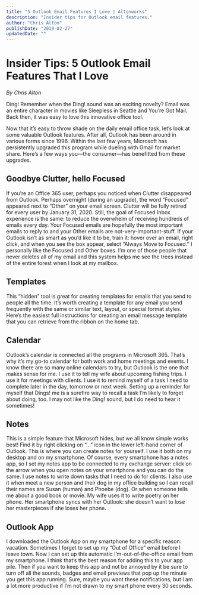 ```yaml
---
title: "5 Outlook Email Features I Love | Altonworks"
description: "Insider tips for Outlook email features."
author: "Chris Alton"
publishDate: "2019-02-27"
updatedDate: ""
---
```


# Insider Tips: 5 Outlook Email Features That I Love
*By Chris Alton*

Ding! Remember when the Ding! sound was an exciting novelty? Email was an entire character in movies like Sleepless in Seattle and You’re Got Mail. Back then, it was easy to love this innovative office tool.

Now that it’s easy to throw shade on the daily email office task, let’s look at some valuable Outlook features. After all, Outlook has been around in various forms since 1996. Within the last few years, Microsoft has persistently upgraded this program while dueling with Gmail for market share. Here’s a few ways you—the consumer—has benefitted from these upgrades.

## Goodbye Clutter, hello Focused
If you’re an Office 365 user, perhaps you noticed when Clutter disappeared from Outlook. Perhaps overnight (during an upgrade), the word “Focused” appeared next to “Other” on your email screen. Clutter will be fully retired for every user by January 31, 2020. Still, the goal of Focused Inbox experience is the same: to reduce the overwhelm of receiving hundreds of emails every day. Your Focused emails are hopefully the most important emails to reply to and your Other emails are not-very-important-stuff. If your Outlook isn’t as smart as you’d like it to be, train it: hover over an email, right click, and when you see the box appear, select “Always Move to Focused.” I personally like the Focused and Other boxes. I’m one of those people that never deletes all of my email and this system helps me see the trees instead of the entire forest when I look at my mailbox.

## Templates
This “hidden” tool is great for creating templates for emails that you send to people all the time. It’s worth creating a template for any email you send frequently with the same or similar text, layout, or special format styles. Here’s the easiest full instructions for creating an email message template that you can retrieve from the ribbon on the home tab.

## Calendar
Outlook’s calendar is connected all the programs in Microsoft 365. That’s why it’s my go-to calendar for both work and home meetings and events. I know there are so many online calendars to try, but Outlook is the one that makes sense for me. I use it to tell my wife about upcoming fishing trips. I use it for meetings with clients. I use it to remind myself of a task I need to complete later in the day, tomorrow or next week. Setting up a reminder for myself that Dings! me is a surefire way to recall a task I’m likely to forget about doing, too. I may not like the Ding! sound, but I do need to hear it sometimes!

## Notes
This is a simple feature that Microsoft hides, but we all know simple works best! Find it by right clicking on “…” icon in the lower left-hand corner of Outlook. This is where you can create notes for yourself. I use it both on my desktop and on my smartphone. Of course, every smartphone has a notes app, so I set my notes app to be connected to my exchange server: click on the arrow when you open notes on your smartphone and you can do the same. I use notes to write down tasks that I need to do for clients. I also use it when meet a new person and their dog in my office building so I can recall their names are Susan (human) and Phoebe (dog). Or when someone tells me about a good book or movie. My wife uses it to write poetry on her phone. Her smartphone syncs with her Outlook: she doesn’t want to lose her masterpieces if she loses her phone.

## Outlook App
I downloaded the Outlook App on my smartphone for a specific reason: vacation. Sometimes I forget to set up my “Out of Office” email before I leave town. Now I can set up this automatic I’m-out-of-the-office email from my smartphone. I think that’s the best reason for adding this to your app pile. Then if you want to keep this app and not be annoyed by it be sure to turn off all the sounds, badges and email previews that pop up the minute you get this app running. Sure, maybe you want these notifications, but I am a lot more productive if I’m not drawn to my smart phone every 30 seconds.
